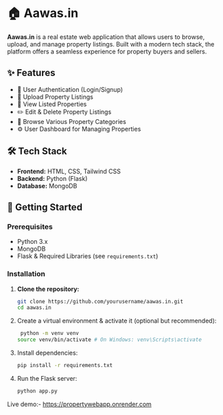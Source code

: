 # 🏠 Aawas.in

**Aawas.in** is a real estate web application that allows users to browse, upload, and manage property listings. Built with a modern tech stack, the platform offers a seamless experience for property buyers and sellers.

## ✨ Features

- 🔐 User Authentication (Login/Signup)
- 🏡 Upload Property Listings
- 👀 View Listed Properties
- ✏️ Edit & Delete Property Listings
- 📂 Browse Various Property Categories
- ⚙️ User Dashboard for Managing Properties

## 🛠️ Tech Stack

- **Frontend:** HTML, CSS, Tailwind CSS  
- **Backend:** Python (Flask)  
- **Database:** MongoDB  

## 🚀 Getting Started

### Prerequisites

- Python 3.x  
- MongoDB  
- Flask & Required Libraries (see `requirements.txt`)

### Installation

1. **Clone the repository:**
   ```bash
   git clone https://github.com/yourusername/aawas.in.git
   cd aawas.in
2. Create a virtual environment & activate it (optional but recommended):
   ```bash
    python -m venv venv
   source venv/bin/activate # On Windows: venv\Scripts\activate
4. Install dependencies:
     ```bash
     pip install -r requirements.txt
5. Run the Flask server:
    ```bash
    python app.py
Live demo:-  https://propertywebapp.onrender.com









